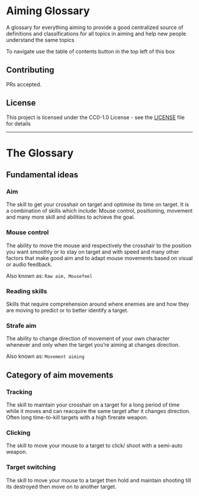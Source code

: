 # Aiming Glossary

A glossary for everything aiming to provide a good centralized source of definitions and classifications for all topics in aiming and help new people understand the same topics

To navigate use the table of contents button in the top left of this box

## Contributing

PRs accepted.

## License

This project is licensed under the CC0-1.0 License - see the [LICENSE](LICENSE) file for details

---

# The Glossary

## Fundamental ideas

### Aim

The skill to get your crosshair on target and optimise its time on target. It is a combination of skills which include: Mouse control, positioning, movement and many more skill and abilities to achieve the goal.

### Mouse control

The ability to move the mouse and respectively the crosshair to the position you want smoothly or to stay on target and with speed and many other factors that make good aim and to adapt mouse movements based on visual or audio feedback.

Also known as: `Raw aim, Mousefeel`

### Reading skills

Skills that require comprehension around where enemies are and how they are moving to predict or to better identify a target.

### Strafe aim

The ability to change direction of movement of your own character whenever and only when the target you’re aiming at changes direction.

Also known as: `Movement aiming`

<!--
Subcategories for strafe aim?
-->

<!--
Need a better name for this \/
-->

## Category of aim movements

### Tracking

The skill to maintain your crosshair on a target for a long period of time while it moves and can reacquire the same target after it changes direction. Often long time-to-kill targets with a high firerate weapon.

### Clicking

The skill to move your mouse to a target to click/ shoot with a semi-auto weapon.

### Target switching

The skill to move your mouse to a target then hold and maintain shooting till its destroyed then move on to another target.

<!--
Todo
 - More classifications
 - Reference images? or videos
 - maybe better formatting to have more and better room for sub classifications
-->
